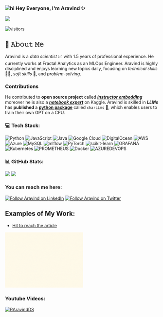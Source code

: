 <!-- ![Practicing Data Scientist!](https://github.com/RAravindDS/RAravindDS/blob/main/Yuppies%20Collage%20General%20LinkdIn%20Banner.png) -->


### <img src="https://user-images.githubusercontent.com/1303154/88677602-1635ba80-d120-11ea-84d8-d263ba5fc3c0.gif" width="28px" alt="hi"> Hey Everyone, I'm  Aravind ✨

<img src= "github_intro.gif">

![visitors](https://vbr.wocr.tk/badge?page_id=RAravindDS.RAravindDS&color=00cf00)

## :book: 𝙰𝚋𝚘𝚞𝚝 𝙼𝚎
Aravind is a <i>data scientist</i> 📈 with 1.5 years of professional experience. He currently works at Fractal Analytics as an MLOps Engineer. Aravind is highly disciplined and enjoys learning new topics daily, focusing on <i>technical skills</i> 🧑‍💻️, <i>soft skills</i> 🤹, and <i>problem-solving</i>.

### Contributions
He contributed to <b>open source project</b> called **<i>[instructor embedding](https://github.com/xlang-ai/instructor-embedding)</i>** moreover he is also a **<i>[notebook expert](https://www.kaggle.com/aravindanr22052001)</i>** on Kaggle. 
Aravind is skilled in <b><i>LLMs</i></b> has    <b>published</b> a **[python package](https://pypi.org/project/charLLM/)** called `charLLms` 🐍, which enables users to train their own GPT on a CPU. 





### 💻 Tech Stack:
![Python](https://img.shields.io/badge/python-3670A0?style=for-the-badge&logo=python&logoColor=ffdd54) ![JavaScript](https://img.shields.io/badge/javascript-%23323330.svg?style=for-the-badge&logo=javascript&logoColor=%23F7DF1E) ![Java](https://img.shields.io/badge/java-%23ED8B00.svg?style=for-the-badge&logo=openjdk&logoColor=white) ![Google Cloud](https://img.shields.io/badge/GoogleCloud-%234285F4.svg?style=for-the-badge&logo=google-cloud&logoColor=white) ![DigitalOcean](https://img.shields.io/badge/DigitalOcean-%230167ff.svg?style=for-the-badge&logo=digitalOcean&logoColor=white) ![AWS](https://img.shields.io/badge/AWS-%23FF9900.svg?style=for-the-badge&logo=amazon-aws&logoColor=white) ![Azure](https://img.shields.io/badge/azure-%230072C6.svg?style=for-the-badge&logo=microsoftazure&logoColor=white) ![MySQL](https://img.shields.io/badge/mysql-%2300000f.svg?style=for-the-badge&logo=mysql&logoColor=white) ![mlflow](https://img.shields.io/badge/mlflow-%23d9ead3.svg?style=for-the-badge&logo=numpy&logoColor=blue) ![PyTorch](https://img.shields.io/badge/PyTorch-%23EE4C2C.svg?style=for-the-badge&logo=PyTorch&logoColor=white) ![scikit-learn](https://img.shields.io/badge/scikit--learn-%23F7931E.svg?style=for-the-badge&logo=scikit-learn&logoColor=white) ![GRAFANA](https://img.shields.io/badge/grafana-F46800.svg?style=for-the-badge&logo=grafana&logoColor=white&color=%23F46800) ![Kubernetes](https://img.shields.io/badge/kubernetes-%23326ce5.svg?style=for-the-badge&logo=kubernetes&logoColor=white) ![PROMETHEUS](https://img.shields.io/badge/prometheus-E6522C.svg?style=for-the-badge&logo=prometheus&logoColor=white&color=%23E6522C) ![Docker](https://img.shields.io/badge/docker-%230db7ed.svg?style=for-the-badge&logo=docker&logoColor=white) ![AZUREDEVOPS](https://img.shields.io/badge/azuredevops-0078D7.svg?style=for-the-badge&logo=azuredevops&logoColor=white&color=%230078D7)


### 📊 GitHub Stats:

![](https://github-readme-streak-stats.herokuapp.com/?user=RAravindDS&theme=tokyonight&hide_border=false)
![](https://github-readme-stats.vercel.app/api?username=RAravindDS&theme=tokyonight&hide_border=false&include_all_commits=true&count_private=true)


### You can reach me here: 

[<img src="https://raw.githubusercontent.com/Raymo111/Raymo111/master/socials/linkedin.png" height="40em" align="center" alt="Follow Aravind on LinkedIn" title="Follow Raymo111 on LinkedIn"/>](https://www.linkedin.com/in/aravindds/)
[<img src="https://raw.githubusercontent.com/Raymo111/Raymo111/master/socials/twitter.svg" height="40em" align="center" alt="Follow Aravind on Twitter" title="Follow Raymo111 on Twitter"/>](https://twitter.com/Aravind09920838)




## Examples of My Work: 
* [Hit to reach the article](https://www.linkedin.com/pulse/introduction-state-art-ml-algo-artificial-neurons-ai)

<img src = "https://github.com/RAravindDS/RAravindDS/blob/main/State%20of%20art.gif" width="256" /> 


### Youtube Videos: 
[![RAravindDS](https://img.youtube.com/vi/_McXbkZuGNc/0.jpg)](https://youtube.com/watch=?v=_McXbkZuGNc)
